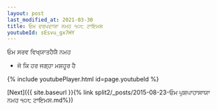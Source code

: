 ```yaml
---
layout: post
last_modified_at: 2021-03-30
title: ਓਮ ਦਰਪਦਾਯਾ ਨਮਹ ੧੦੮ ਟਾਇਮਸ
youtubeId: sEsvu_gx7HY
---
```

 
 
 ਓਮ ਸਰਵ ਵਿਖ੍ਯਾਤਹੈਯੈ ਨਮਹ  
 
 -  ਜੋ ਕਿ ਹਰ ਜਗ੍ਹਾ ਮਸ਼ਹੂਰ ਹੈ 
 
  
 
  
 
 
 
 
 
 


{% include youtubePlayer.html id=page.youtubeId %}
 
[Next]({{ site.baseurl }}{% link  split2/_posts/2015-08-23-ਓਮ ਪੁਸ਼ਪਾਹਾਸਾਯਾ ਨਮਹ ੧੦੮ ਟਾਇਮਸ.md%})
 
